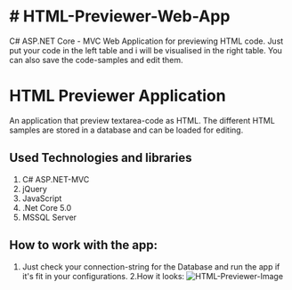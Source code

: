 <h1># HTML-Previewer-Web-App</h1>
<p1>C# ASP.NET Core - MVC Web Application for previewing HTML code. Just put your code in the left table and i will be visualised in the right table. You can also save the code-samples and edit them.</p1>

# HTML Previewer Application

An application that preview textarea-code as HTML. The different HTML samples are stored in a database and can be loaded for editing.

## Used Technologies and libraries

1. C# ASP.NET-MVC
1. jQuery
2. JavaScript
3. .Net Core 5.0
4. MSSQL Server

## How to work with the app:

1. Just check your connection-string for the Database and run the app if it's fit in your configurations.
2.How it looks:
![HTML-Previewer-Image](https://user-images.githubusercontent.com/58393766/137405561-2bb85436-2a71-44ca-80a5-1082132ea999.png)


